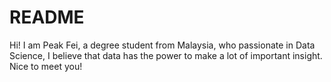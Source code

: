 # README

Hi! I am Peak Fei, a degree student from Malaysia, who passionate in Data Science, I believe that data has the power to make a lot of important insight. Nice to meet you!
